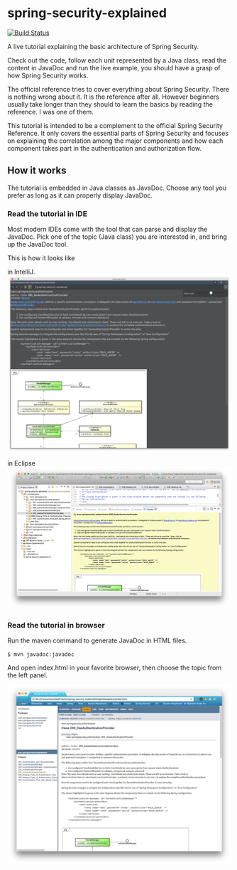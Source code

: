 # spring-security-explained

[![Build Status](https://travis-ci.org/maxxhuang/spring-security-explained.svg?branch=master)](https://travis-ci.org/maxxhuang/spring-security-explained)

A live tutorial explaining the basic architecture of Spring Security.

Check out the code, follow each unit represented by a Java class, read the content in JavaDoc
and run the live example, you should have a grasp of how Spring Security works.

The official reference tries to cover everything about Spring Security.
There is nothing wrong about it. It is the reference after all. However beginners
usually take longer than they should to learn the basics by reading the reference.
I was one of them.

This tutorial is intended to be a complement to the official Spring Security
Reference. It only covers the essential parts of Spring Security and focuses on
explaining the correlation among the major components and how each component takes part
in the authentication and authorization flow.


## How it works

The tutorial is embedded in Java classes as JavaDoc. Choose any tool you prefer as long as it can properly display JavaDoc.

### Read the tutorial in IDE

Most modern IDEs come with the tool that can parse and display the JavaDoc. Pick one of the topic (Java class) you are interested in, and bring up the JavaDoc tool.

This is how it looks like 

in IntelliJ.
![](image/tutorial-in-intellij.png?raw=true)

in Eclipse
![](image/tutorial-in-eclipse.png?raw=true)
 

### Read the tutorial in browser

Run the maven command to generate JavaDoc in HTML files.

```
$ mvn javadoc:javadoc
```

And open index.html in your favorite browser, then choose the topic from the left panel.

![](image/tutorial-in-browser.png?raw=true)

